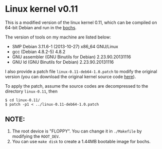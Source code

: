 # Linux kernel v0.11

This is a modified version of the linux kernel 0.11, which can be compiled on 64-bit Debian and run in the [bochs][1].

The version of tools on my machine are listed below:

* SMP Debian 3.11.6-1 (2013-10-27) x86_64 GNU/Linux
* gcc (Debian 4.8.2-5) 4.8.2
* GNU assembler (GNU Binutils for Debian) 2.23.90.20131116
* GNU ld (GNU Binutils for Debian) 2.23.90.20131116

I also provide a patch file `linux-0.11-deb64-1.0.patch` to modify the original version
(you can download the original kernel source code [here][2]).

To apply the patch, assume the source codes are decompressed to the directory `linux-0.11`, then
```
$ cd linux-0.11/
$ patch -p1 < ../linux-0.11-deb64-1.0.patch
``` 

## NOTE:

1. The root device is "FLOPPY". You can change it in `./Makefile` by modifying the `ROOT_DEV`.
2. You can use `make disk` to create a 1.44MB bootable image for bochs.

[1]: http://bochs.sourceforge.net
[2]: http://www.oldlinux.org/Linux.old/Linux-0.11/sources/system/
